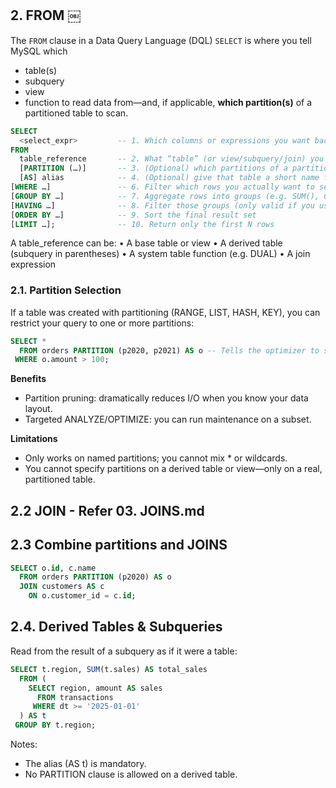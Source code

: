 ## 2.	FROM ￼

The `FROM` clause in a Data Query Language (DQL) `SELECT` is where you tell MySQL which 
- table(s) 
- subquery
- view
- function
to read data from—and, if applicable, **which partition(s)** of a partitioned table to scan. 

```sql
SELECT
  <select_expr>         -- 1. Which columns or expressions you want back
FROM
  table_reference       -- 2. What “table” (or view/subquery/join) you’re pulling rows from
  [PARTITION (…)]       -- 3. (Optional) which partitions of a partitioned table to scan
  [AS] alias            -- 4. (Optional) give that table a short name for the rest of the query
[WHERE …]               -- 6. Filter which rows you actually want to see
[GROUP BY …]            -- 7. Aggregate rows into groups (e.g. SUM(), COUNT())
[HAVING …]              -- 8. Filter those groups (only valid if you used GROUP BY)
[ORDER BY …]            -- 9. Sort the final result set
[LIMIT …];              -- 10. Return only the first N rows
```

A table_reference can be:
	•	A base table or view
	•	A derived table (subquery in parentheses)
	•	A system table function (e.g. DUAL)
	•	A join expression 

### 2.1. Partition Selection

If a table was created with partitioning (RANGE, LIST, HASH, KEY), you can restrict your query to one or more partitions:

```sql
SELECT *
  FROM orders PARTITION (p2020, p2021) AS o -- Tells the optimizer to scan only those named partitions instead of the entire table.
 WHERE o.amount > 100;
```

**Benefits**
- Partition pruning: dramatically reduces I/O when you know your data layout.
- Targeted ANALYZE/OPTIMIZE: you can run maintenance on a subset.

**Limitations**
- Only works on named partitions; you cannot mix * or wildcards.
- You cannot specify partitions on a derived table or view—only on a real, partitioned table.

## 2.2 JOIN - Refer 03. JOINS.md

## 2.3 Combine partitions and JOINS

```sql
SELECT o.id, c.name
  FROM orders PARTITION (p2020) AS o
  JOIN customers AS c
    ON o.customer_id = c.id;
```

## 2.4. Derived Tables & Subqueries
Read from the result of a subquery as if it were a table:

```sql
SELECT t.region, SUM(t.sales) AS total_sales
  FROM (
    SELECT region, amount AS sales
      FROM transactions
     WHERE dt >= '2025-01-01'
  ) AS t
 GROUP BY t.region;
```

Notes:
- The alias (AS t) is mandatory.
- No PARTITION clause is allowed on a derived table.
